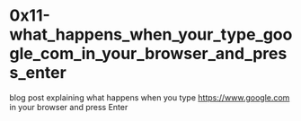 # 0x11-what_happens_when_your_type_google_com_in_your_browser_and_press_enter

blog post explaining what happens when you type https://www.google.com in your browser and press Enter
